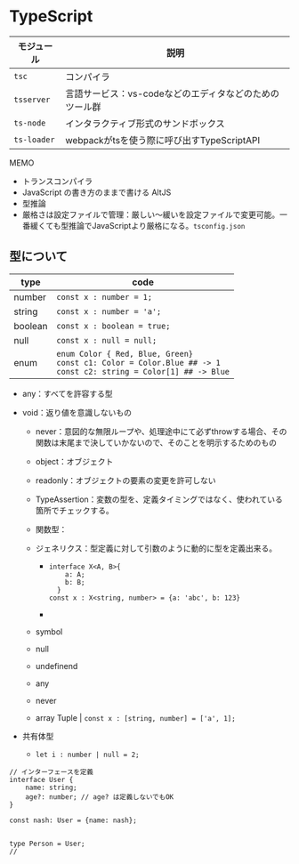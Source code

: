

# TypeScript

モジュール|説明
--|--
`tsc` | コンパイラ
`tsserver` | 言語サービス：vs-codeなどのエディタなどのためのツール群
`ts-node` | インタラクティブ形式のサンドボックス
`ts-loader` | webpackがtsを使う際に呼び出すTypeScriptAPI

MEMO

- トランスコンパイラ
- JavaScript の書き方のままで書ける AltJS
- 型推論
- 厳格さは設定ファイルで管理：厳しい〜緩いを設定ファイルで変更可能。一番緩くても型推論でJavaScriptより厳格になる。`tsconfig.json`


## 型について

| type    | code                                                         |
| ------- | ------------------------------------------------------------ |
| number  | `const x : number = 1;`                                      |
| string  | `const x : number = 'a';`                                    |
| boolean | `const x : boolean = true;`                                  |
| null    | `const x : null = null;`                                     |
| enum    | `enum Color { Red, Blue, Green}`<br />`const c1: Color = Color.Blue ## -> 1`<br />`const c2: string = Color[1] ## -> Blue` |

- any：すべてを許容する型

- void：返り値を意識しないもの

  - never：意図的な無限ループや、処理途中にて必ずthrowする場合、その関数は末尾まで決していかないので、そのことを明示するためのもの

  - object：オブジェクト

  - readonly：オブジェクトの要素の変更を許可しない

  - TypeAssertion：変数の型を、定義タイミングではなく、使われている箇所でチェックする。

  - 関数型：

  - ジェネリクス：型定義に対して引数のように動的に型を定義出来る。

    - ```
      interface X<A, B>{
          a: A;
          b: B;
        }
      const x : X<string, number> = {a: 'abc', b: 123}
      ```

    - 

  - symbol

  - null

  - undefinend

  - any

  - never

  - array
    Tuple | `const x : [string, number] = ['a', 1];`

- 共有体型
  - `let i : number | null = 2;`



```
// インターフェースを定義
interface User {
	name: string;
	age?: number; // age? は定義しないでもOK
}

const nash: User = {name: nash};


type Person = User;
//
```

